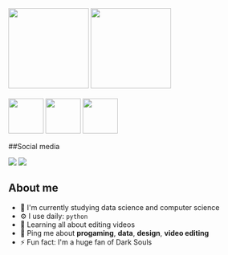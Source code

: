 <div>
  <img height="160em" src="https://github-readme-stats.vercel.app/api?username=xxGabrielNeryxx&show_icons=true&theme=dracula&include_all_commits=true&count_private=true"/>
  <img height="160m" src="https://github-readme-stats.vercel.app/api/top-langs/?username=xxGabrielNeryxx&layout=compact&langs_count=7&theme=dracula"/>
</div>
<br>
<div>
  <img height="70em" src="https://cdn.jsdelivr.net/gh/devicons/devicon/icons/jupyter/jupyter-original-wordmark.svg" />
  <img height="70em" src="https://cdn.jsdelivr.net/gh/devicons/devicon/icons/python/python-original-wordmark.svg" />
  <img height="70em" src="https://cdn.jsdelivr.net/gh/devicons/devicon/icons/pandas/pandas-original-wordmark.svg" />
          
</div>

##Social media

<div>  
  <a href="https://www.instagram.com/gabrielnery14/" target="_blank"><img src="https://img.shields.io/badge/-Instagram-%23E4405F?style=for-the-badge&logo=instagram&logoColor=white" target="_blank"></a>
  <a href="https://www.linkedin.com/in/gabriel-nery-013617231/" target="_blank"><img src="https://img.shields.io/badge/-LinkedIn-%230077B5?style=for-the-badge&logo=linkedin&logoColor=white" target="_blank"></a>
 

 
</div>

## About me
- 🏢 I'm currently studying data science and computer science
- ⚙️ I use daily: `python`
- 🌱 Learning all about editing videos
- 💬 Ping me about **progaming**, **data**, **design**, **video editing**
- ⚡️ Fun fact: I'm a huge fan of Dark Souls
